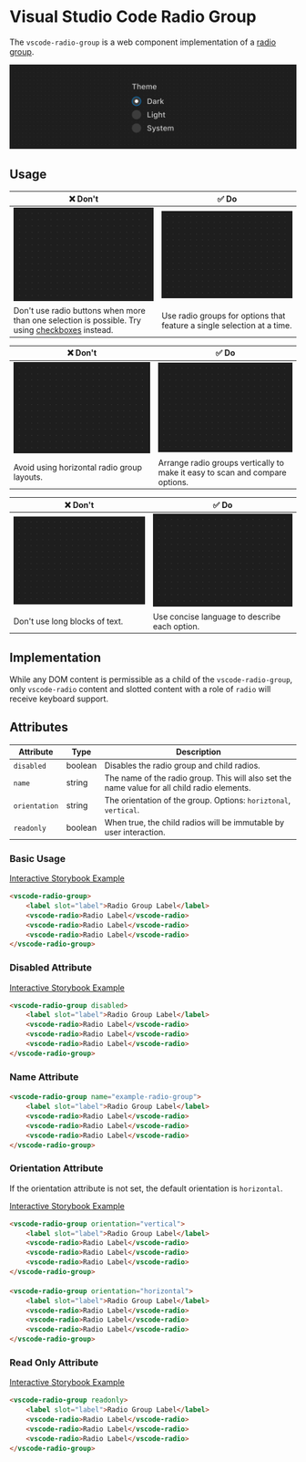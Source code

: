 # Visual Studio Code Radio Group

The `vscode-radio-group` is a web component implementation of a [radio group](https://w3c.github.io/aria-practices/#radiobutton).

![Radio group hero](/docs/assets/radio-group-hero.png)

## Usage

| ❌ Don't                                                                                                                 | ✅ Do                                                                   |
| ------------------------------------------------------------------------------------------------------------------------ | ----------------------------------------------------------------------- |
| ![Image placeholder](/docs/assets/img-placeholder.png)                                                                   | ![Image placeholder](/docs/assets/img-placeholder.png)                  |
| Don't use radio buttons when more than one selection is possible. Try using [checkboxes](../checkbox/README.md) instead. | Use radio groups for options that feature a single selection at a time. |

| ❌ Don't                                               | ✅ Do                                                                        |
| ------------------------------------------------------ | ---------------------------------------------------------------------------- |
| ![Image placeholder](/docs/assets/img-placeholder.png) | ![Image placeholder](/docs/assets/img-placeholder.png)                       |
| Avoid using horizontal radio group layouts.            | Arrange radio groups vertically to make it easy to scan and compare options. |

| ❌ Don't                                               | ✅ Do                                                  |
| ------------------------------------------------------ | ------------------------------------------------------ |
| ![Image placeholder](/docs/assets/img-placeholder.png) | ![Image placeholder](/docs/assets/img-placeholder.png) |
| Don't use long blocks of text.                         | Use concise language to describe each option.          |

## Implementation

While any DOM content is permissible as a child of the `vscode-radio-group`, only `vscode-radio` content and slotted content with a role of `radio` will receive keyboard support.

## Attributes

| Attribute     | Type    | Description                                                                                  |
| ------------- | ------- | -------------------------------------------------------------------------------------------- |
| `disabled`    | boolean | Disables the radio group and child radios.                                                   |
| `name`        | string  | The name of the radio group. This will also set the name value for all child radio elements. |
| `orientation` | string  | The orientation of the group. Options: `horiztonal`, `vertical`.                             |
| `readonly`    | boolean | When true, the child radios will be immutable by user interaction.                           |

### Basic Usage

[Interactive Storybook Example](https://microsoft.github.io/vscode-webview-ui-toolkit/?path=/story/library-radio-group--default)

```html
<vscode-radio-group>
	<label slot="label">Radio Group Label</label>
	<vscode-radio>Radio Label</vscode-radio>
	<vscode-radio>Radio Label</vscode-radio>
	<vscode-radio>Radio Label</vscode-radio>
</vscode-radio-group>
```

### Disabled Attribute

[Interactive Storybook Example](https://microsoft.github.io/vscode-webview-ui-toolkit/?path=/story/library-radio-group--with-disabled)

```html
<vscode-radio-group disabled>
	<label slot="label">Radio Group Label</label>
	<vscode-radio>Radio Label</vscode-radio>
	<vscode-radio>Radio Label</vscode-radio>
	<vscode-radio>Radio Label</vscode-radio>
</vscode-radio-group>
```

### Name Attribute

```html
<vscode-radio-group name="example-radio-group">
	<label slot="label">Radio Group Label</label>
	<vscode-radio>Radio Label</vscode-radio>
	<vscode-radio>Radio Label</vscode-radio>
	<vscode-radio>Radio Label</vscode-radio>
</vscode-radio-group>
```

### Orientation Attribute

If the orientation attribute is not set, the default orientation is `horizontal`.

[Interactive Storybook Example](https://microsoft.github.io/vscode-webview-ui-toolkit/?path=/story/library-radio-group--with-vertical-orientation)

```html
<vscode-radio-group orientation="vertical">
	<label slot="label">Radio Group Label</label>
	<vscode-radio>Radio Label</vscode-radio>
	<vscode-radio>Radio Label</vscode-radio>
	<vscode-radio>Radio Label</vscode-radio>
</vscode-radio-group>

<vscode-radio-group orientation="horizontal">
	<label slot="label">Radio Group Label</label>
	<vscode-radio>Radio Label</vscode-radio>
	<vscode-radio>Radio Label</vscode-radio>
	<vscode-radio>Radio Label</vscode-radio>
</vscode-radio-group>
```

### Read Only Attribute

[Interactive Storybook Example](https://microsoft.github.io/vscode-webview-ui-toolkit/?path=/story/library-radio-group--with-read-only)

```html
<vscode-radio-group readonly>
	<label slot="label">Radio Group Label</label>
	<vscode-radio>Radio Label</vscode-radio>
	<vscode-radio>Radio Label</vscode-radio>
	<vscode-radio>Radio Label</vscode-radio>
</vscode-radio-group>
```
